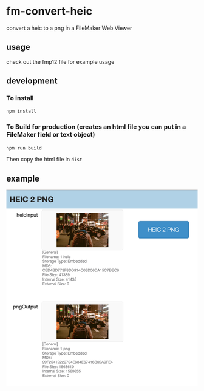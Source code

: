 # fm-convert-heic

convert a heic to a png in a FileMaker Web Viewer

## usage

check out the fmp12 file for example usage

## development

### To install

```bash
npm install
```

### To Build for production (creates an html file you can put in a FileMaker field or text object)

```bash
npm run build
```

Then copy the html file in `dist`

## example

![fmp file](./readme-image.png)
